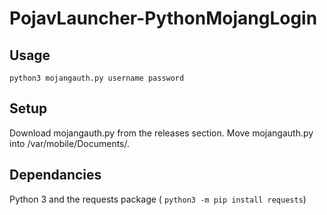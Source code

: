 # PojavLauncher-PythonMojangLogin

## Usage
```python3 mojangauth.py username password```

## Setup
Download mojangauth.py from the releases section.
Move mojangauth.py into /var/mobile/Documents/.

## Dependancies
Python 3
and the requests package ( ```python3 -m pip install requests```)
